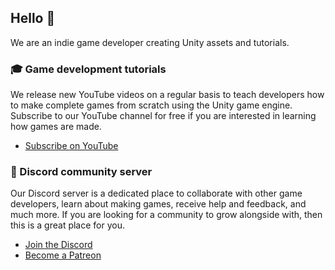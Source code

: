 ## Hello 👋

We are an indie game developer creating Unity assets and tutorials.

<!-- ### 🧰 Free & premium game assets

We create flexible, customizable Unity assets to help new and experienced developers make games easier. These assets comprise a larger suite of tools that allow developers to create many kinds of games.

- [Download our assets](https://zigurous.com/assets)
- [Unity Asset Store](https://assetstore.unity.com/publishers/51884)
-->

### 🎓 Game development tutorials

We release new YouTube videos on a regular basis to teach developers how to make complete games from scratch using the Unity game engine. Subscribe to our YouTube channel for free if you are interested in learning how games are made.

- [Subscribe on YouTube](https://www.youtube.com/channel/UCpF-A3z3loD3mif09ogxg9Q?sub_confirmation=1)
<!-- - [Complete game tutorials](https://youtube.com/playlist?list=PLqlFiJjSZ2x39Qc0yj73Myixt8jmDUBNk)
-->

### 💬 Discord community server

Our Discord server is a dedicated place to collaborate with other game developers, learn about making games, receive help and feedback, and much more. If you are looking for a community to grow alongside with, then this is a great place for you.

- [Join the Discord](https://discord.gg/5qcucBs)
- [Become a Patreon](https://patreon.com/studiouslearning)

